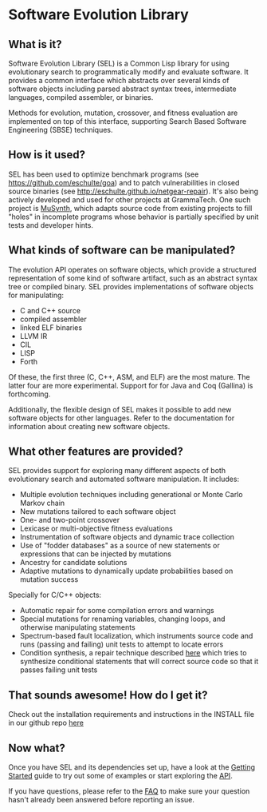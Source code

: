 # Software Evolution Library

## What is it?
Software Evolution Library (SEL) is a Common Lisp library for using evolutionary
search to programmatically modify and evaluate software.
It provides a common interface which abstracts over several kinds of software
objects including parsed abstract syntax trees, intermediate languages, compiled
assembler, or binaries.

Methods for evolution, mutation, crossover, and fitness evaluation are
implemented on top of this interface, supporting Search Based Software
Engineering (SBSE) techniques.

## How is it used?
SEL has been used to optimize benchmark programs (see
<https://github.com/eschulte/goa>) and to patch vulnerabilities in
closed source binaries (see <http://eschulte.github.io/netgear-repair>).
It's also being actively developed and used for other projects at GrammaTech.
One such project is
[MuSynth](https://link.springer.com/chapter/10.1007/978-3-319-66299-2_8),
which adapts source code from existing projects to fill "holes" in incomplete
programs whose behavior is partially specified by unit tests and developer hints.

[//]: # (TODO: MuSynth is behind a paywall and has no source. Do we still want to cite it?)
[//]: # (TODO: More application examples?)

## What kinds of software can be manipulated?
The evolution API operates on software objects, which provide a structured
representation of some kind of software artifact, such as an abstract syntax
tree or compiled binary. SEL provides implementations of software objects
for manipulating:

* C and C++ source
* compiled assembler
* linked ELF binaries
* LLVM IR
* CIL
* LISP
* Forth

Of these, the first three (C, C++, ASM, and ELF) are the most mature. The
latter four are more experimental. Support for for Java and Coq (Gallina) 
is forthcoming.

Additionally, the flexible design of SEL makes it possible to add new software
objects for other languages. Refer to the documentation for information about
creating new software objects.

[//]: # (TODO: Documentation on creating new software objects)

## What other features are provided?
SEL provides support for exploring many different aspects of both evolutionary
search and automated software manipulation. It includes:

* Multiple evolution techniques including generational or Monte Carlo Markov
chain
* New mutations tailored to each software object
* One- and two-point crossover
* Lexicase or multi-objective fitness evaluations
* Instrumentation of software objects and dynamic trace collection
* Use of "fodder databases" as a source of new statements or expressions
that can be injected by mutations
* Ancestry for candidate solutions
* Adaptive mutations to dynamically update probabilities based on
mutation success

Specially for C/C++ objects:

* Automatic repair for some compilation errors and warnings
* Special mutations for renaming variables, changing loops, and otherwise
manipulating statements
* Spectrum-based fault localization, which instruments source code and runs
(passing and failing) unit tests to attempt to locate errors
* Condition synthesis, a repair technique described
[here](http://groups.csail.mit.edu/pac/patchgen/papers/spr-fse15.pdf)
which tries to synthesize conditional statements that will correct source code
so that it passes failing unit tests

## That sounds awesome! How do I get it?
Check out the installation requirements and instructions in the INSTALL file in
our github repo [here](https://github.com/GrammaTech/software-evolution/tree/master/INSTALL)

[//]: # (TODO: update link to INSTALL file if needed)

## Now what?
Once you have SEL and its dependencies set up, have a look at the
[Getting Started]() guide to try out some of examples or start exploring
the [API]().

If you have questions, please refer to the
[FAQ](https://github.com/GrammaTech/software-evolution/tree/master/FAQ.md)
to make sure your question hasn't already been answered before reporting an
issue.

[//]: # (TODO: links to Getting Started and API)
[//]: # (TODO: Confirm we want to use github issues or decide how we'd rather maintain SEL.)
